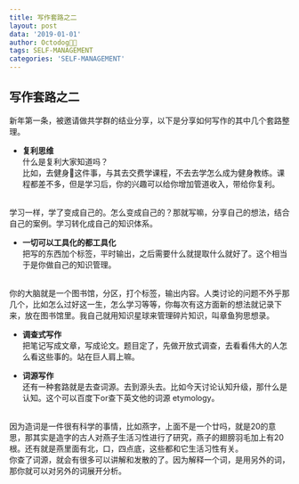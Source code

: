 ```yaml
---
title: 写作套路之二
layout: post
data: '2019-01-01'
author: Octodog🐙🐶
tags: SELF-MANAGEMENT
categories: 'SELF-MANAGEMENT'
---
```


## 写作套路之二

新年第一条，被邀请做共学群的结业分享，以下是分享如何写作的其中几个套路整理。

- **复利思维**  
什么是复利大家知道吗？  
比如，去健身💪这件事，与其去交费学课程，不去去学怎么成为健身教练。课程都差不多，但是学习后，你的兴趣可以给你增加管道收入，带给你复利。
<br/>
学习一样，学了变成自己的。怎么变成自己的？那就写嘛，分享自己的想法，结合自己的案例。学习转化成自己的知识体系。
<br/>

-  **一切可以工具化的都工具化**  
把写的东西加个标签，平时输出，之后需要什么就提取什么就好了。这个相当于是你做自己的知识管理。
<br/>
你的大脑就是一个图书馆，分区，打个标签，输出内容。人类讨论的问题不外乎那几个，比如怎么过好这一生，怎么学习等等，你每次有这方面新的想法就记录下来，放在图书馆里。我自己就用知识星球来管理碎片知识，叫章鱼狗思想录。
<br/>

- **调查式写作**  
把笔记写成文章，写成论文。题目定了，先做开放式调查，去看看伟大的人怎么看这些事的。站在巨人肩上嘛。

- **词源写作**  
还有一种套路就是去查词源。去到源头去。比如今天讨论认知升级，那什么是认知。这个可以百度下or查下英文他的词源 etymology。  
<br/>
因为造词是一件很有科学的事情，比如燕字，上面不是一个廿吗，就是20的意思，那其实是造字的古人对燕子生活习性进行了研究，燕子的翅膀羽毛加上有20根。还有就是燕里面有北，口，四点底，这些都和它生活习性有关。
<br/>
你查了词源，就会有很多可以讲解和发散的了。因为解释一个词，是用另外的词，那你就可以对另外的词展开分析。
